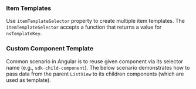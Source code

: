 
### Item Templates

Use `itemTemplateSelector` property to create multiple item templates. The `itemTemplateSelector` accepts a function that returns a value for `nsTemplateKey`.

<snippet id='listview-customize-html'/>
<snippet id='listview-customize-code'/>

### Custom Component Template

Common scenario in Angular is to reuse given component via its selector name (e.g., `sdk-child-component`). The below scenario demonstrates how to pass data from the parent `ListView` to its children components (which are used as template).

<snippet id='listview-customize-html'/>
<snippet id='listview-customize-code'/>
